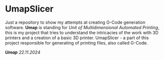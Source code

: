 # UmapSlicer

Just a repository to show my attempts at creating G-Code generation software.
**Umap** is standing for *Unit of Multidimensional Automated Printing*, this is my project that tries to understand the intricacies of the work with 3D printers and a creation of a basic 3D printer. UmapSlicer - a part of this project responsible for generating of printing files, also called G-Code.

***Umap*** *22.11.2024*
